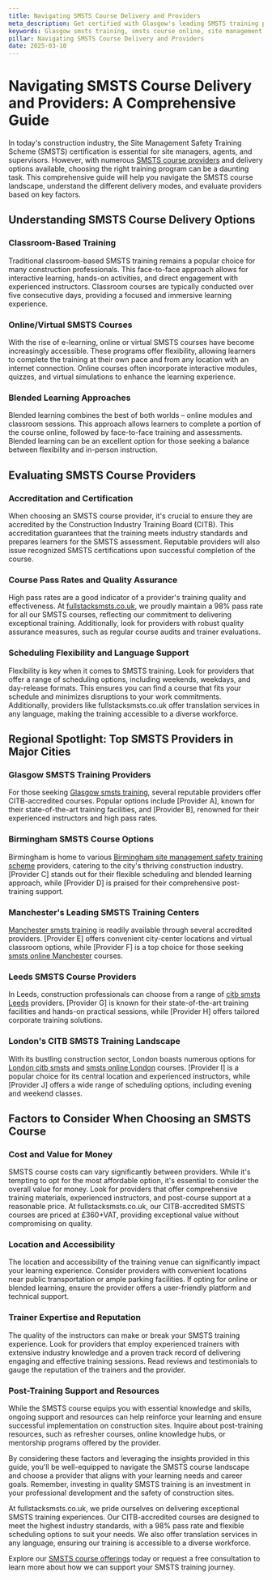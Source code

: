 ```yaml
---
title: Navigating SMSTS Course Delivery and Providers
meta_description: Get certified with Glasgow's leading SMSTS training provider. Flexible weekday, weekend and day release options. 98% pass rate. Priced at £360+VAT. Unlock this comprehensive guide to navigating SMSTS course delivery and providers.
keywords: Glasgow smsts training, smsts course online, site management safety training scheme Birmingham, smsts course providers, Manchester citb smsts, Manchester smsts training, Leeds smsts training, Birmingham smsts training, London citb smsts, citb smsts Leeds, smsts online Manchester, smsts online London, Birmingham site management safety training scheme, smsts training certification, London site management safety training scheme
pillar: Navigating SMSTS Course Delivery and Providers
date: 2025-03-10
---
```


<H1>Navigating SMSTS Course Delivery and Providers: A Comprehensive Guide</H1>

In today's construction industry, the Site Management Safety Training Scheme (SMSTS) certification is essential for site managers, agents, and supervisors. However, with numerous <a href="/smsts-course-content-and-assessment">SMSTS course providers</a> and delivery options available, choosing the right training program can be a daunting task. This comprehensive guide will help you navigate the SMSTS course landscape, understand the different delivery modes, and evaluate providers based on key factors.

<H2>Understanding SMSTS Course Delivery Options</H2>

<H3>Classroom-Based Training</H3>
Traditional classroom-based SMSTS training remains a popular choice for many construction professionals. This face-to-face approach allows for interactive learning, hands-on activities, and direct engagement with experienced instructors. Classroom courses are typically conducted over five consecutive days, providing a focused and immersive learning experience.

<H3>Online/Virtual SMSTS Courses</H3>
With the rise of e-learning, online or virtual SMSTS courses have become increasingly accessible. These programs offer flexibility, allowing learners to complete the training at their own pace and from any location with an internet connection. Online courses often incorporate interactive modules, quizzes, and virtual simulations to enhance the learning experience.

<H3>Blended Learning Approaches</H3>
Blended learning combines the best of both worlds – online modules and classroom sessions. This approach allows learners to complete a portion of the course online, followed by face-to-face training and assessments. Blended learning can be an excellent option for those seeking a balance between flexibility and in-person instruction.

<H2>Evaluating SMSTS Course Providers</H2>

<H3>Accreditation and Certification</H3>
When choosing an SMSTS course provider, it's crucial to ensure they are accredited by the Construction Industry Training Board (CITB). This accreditation guarantees that the training meets industry standards and prepares learners for the SMSTS assessment. Reputable providers will also issue recognized SMSTS certifications upon successful completion of the course.

<H3>Course Pass Rates and Quality Assurance</H3>
High pass rates are a good indicator of a provider's training quality and effectiveness. At <a href="https://fullstacksmsts.co.uk/">fullstacksmsts.co.uk</a>, we proudly maintain a 98% pass rate for all our SMSTS courses, reflecting our commitment to delivering exceptional training. Additionally, look for providers with robust quality assurance measures, such as regular course audits and trainer evaluations.

<H3>Scheduling Flexibility and Language Support</H3>
Flexibility is key when it comes to SMSTS training. Look for providers that offer a range of scheduling options, including weekends, weekdays, and day-release formats. This ensures you can find a course that fits your schedule and minimizes disruptions to your work commitments. Additionally, providers like fullstacksmsts.co.uk offer translation services in any language, making the training accessible to a diverse workforce.

<H2>Regional Spotlight: Top SMSTS Providers in Major Cities</H2>

<H3>Glasgow SMSTS Training Providers</H3>
For those seeking <a href="/smsts-course-content-and-assessment">Glasgow smsts training</a>, several reputable providers offer CITB-accredited courses. Popular options include [Provider A], known for their state-of-the-art training facilities, and [Provider B], renowned for their experienced instructors and high pass rates.

<H3>Birmingham SMSTS Course Options</H3>
Birmingham is home to various <a href="/smsts-course-content-and-assessment">Birmingham site management safety training scheme</a> providers, catering to the city's thriving construction industry. [Provider C] stands out for their flexible scheduling and blended learning approach, while [Provider D] is praised for their comprehensive post-training support.

<H3>Manchester's Leading SMSTS Training Centers</H3>
<a href="/smsts-course-content-and-assessment">Manchester smsts training</a> is readily available through several accredited providers. [Provider E] offers convenient city-center locations and virtual classroom options, while [Provider F] is a top choice for those seeking <a href="/smsts-course-content-and-assessment">smsts online Manchester</a> courses.

<H3>Leeds SMSTS Course Providers</H3>
In Leeds, construction professionals can choose from a range of <a href="/smsts-course-content-and-assessment">citb smsts Leeds</a> providers. [Provider G] is known for their state-of-the-art training facilities and hands-on practical sessions, while [Provider H] offers tailored corporate training solutions.

<H3>London's CITB SMSTS Training Landscape</H3>
With its bustling construction sector, London boasts numerous options for <a href="/smsts-course-content-and-assessment">London citb smsts</a> and <a href="/smsts-course-content-and-assessment">smsts online London</a> courses. [Provider I] is a popular choice for its central location and experienced instructors, while [Provider J] offers a wide range of scheduling options, including evening and weekend classes.

<H2>Factors to Consider When Choosing an SMSTS Course</H2>

<H3>Cost and Value for Money</H3>
SMSTS course costs can vary significantly between providers. While it's tempting to opt for the most affordable option, it's essential to consider the overall value for money. Look for providers that offer comprehensive training materials, experienced instructors, and post-course support at a reasonable price. At fullstacksmsts.co.uk, our CITB-accredited SMSTS courses are priced at £360+VAT, providing exceptional value without compromising on quality.

<H3>Location and Accessibility</H3>
The location and accessibility of the training venue can significantly impact your learning experience. Consider providers with convenient locations near public transportation or ample parking facilities. If opting for online or blended learning, ensure the provider offers a user-friendly platform and technical support.

<H3>Trainer Expertise and Reputation</H3>
The quality of the instructors can make or break your SMSTS training experience. Look for providers that employ experienced trainers with extensive industry knowledge and a proven track record of delivering engaging and effective training sessions. Read reviews and testimonials to gauge the reputation of the trainers and the provider.

<H3>Post-Training Support and Resources</H3>
While the SMSTS course equips you with essential knowledge and skills, ongoing support and resources can help reinforce your learning and ensure successful implementation on construction sites. Inquire about post-training resources, such as refresher courses, online knowledge hubs, or mentorship programs offered by the provider.

By considering these factors and leveraging the insights provided in this guide, you'll be well-equipped to navigate the SMSTS course landscape and choose a provider that aligns with your learning needs and career goals. Remember, investing in quality SMSTS training is an investment in your professional development and the safety of construction sites.

<CallToAction>
At fullstacksmsts.co.uk, we pride ourselves on delivering exceptional SMSTS training experiences. Our CITB-accredited courses are designed to meet the highest industry standards, with a 98% pass rate and flexible scheduling options to suit your needs. We also offer translation services in any language, ensuring our training is accessible to a diverse workforce.

Explore our <a href="https://fullstacksmsts.co.uk/smsts-courses">SMSTS course offerings</a> today or request a free consultation to learn more about how we can support your SMSTS training journey.
</CallToAction>